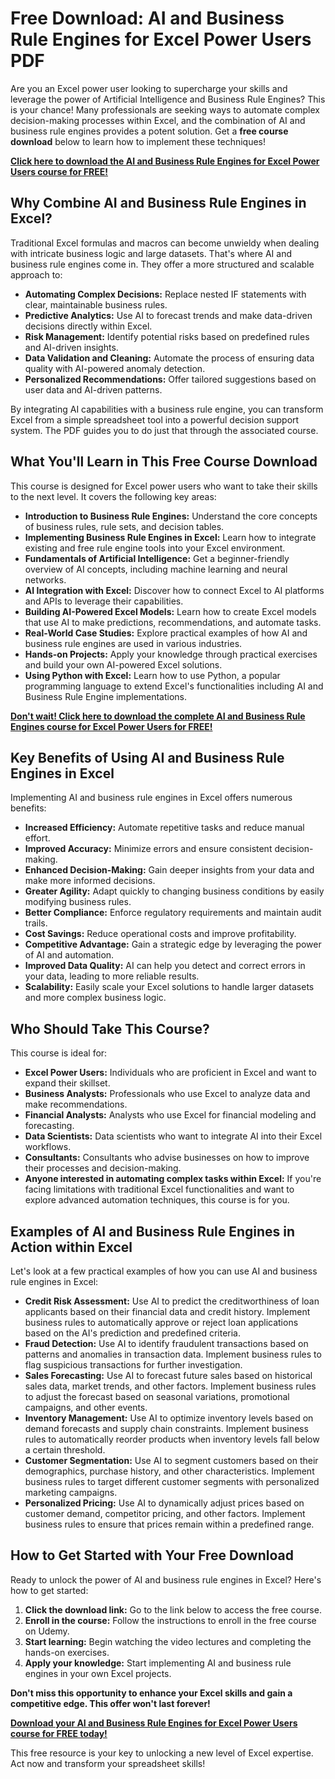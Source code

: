 # Free Download: AI and Business Rule Engines for Excel Power Users PDF

Are you an Excel power user looking to supercharge your skills and leverage the power of Artificial Intelligence and Business Rule Engines? This is your chance! Many professionals are seeking ways to automate complex decision-making processes within Excel, and the combination of AI and business rule engines provides a potent solution. Get a **free course download** below to learn how to implement these techniques!

[**Click here to download the AI and Business Rule Engines for Excel Power Users course for FREE!**](https://udemywork.com/ai-and-business-rule-engines-for-excel-power-users-pdf)

## Why Combine AI and Business Rule Engines in Excel?

Traditional Excel formulas and macros can become unwieldy when dealing with intricate business logic and large datasets. That's where AI and business rule engines come in. They offer a more structured and scalable approach to:

*   **Automating Complex Decisions:** Replace nested IF statements with clear, maintainable business rules.
*   **Predictive Analytics:** Use AI to forecast trends and make data-driven decisions directly within Excel.
*   **Risk Management:** Identify potential risks based on predefined rules and AI-driven insights.
*   **Data Validation and Cleaning:** Automate the process of ensuring data quality with AI-powered anomaly detection.
*   **Personalized Recommendations:** Offer tailored suggestions based on user data and AI-driven patterns.

By integrating AI capabilities with a business rule engine, you can transform Excel from a simple spreadsheet tool into a powerful decision support system. The PDF guides you to do just that through the associated course.

## What You'll Learn in This Free Course Download

This course is designed for Excel power users who want to take their skills to the next level. It covers the following key areas:

*   **Introduction to Business Rule Engines:** Understand the core concepts of business rules, rule sets, and decision tables.
*   **Implementing Business Rule Engines in Excel:** Learn how to integrate existing and free rule engine tools into your Excel environment.
*   **Fundamentals of Artificial Intelligence:** Get a beginner-friendly overview of AI concepts, including machine learning and neural networks.
*   **AI Integration with Excel:** Discover how to connect Excel to AI platforms and APIs to leverage their capabilities.
*   **Building AI-Powered Excel Models:** Learn how to create Excel models that use AI to make predictions, recommendations, and automate tasks.
*   **Real-World Case Studies:** Explore practical examples of how AI and business rule engines are used in various industries.
*   **Hands-on Projects:** Apply your knowledge through practical exercises and build your own AI-powered Excel solutions.
*   **Using Python with Excel:** Learn how to use Python, a popular programming language to extend Excel's functionalities including AI and Business Rule Engine implementations.

[**Don't wait! Click here to download the complete AI and Business Rule Engines course for Excel Power Users for FREE!**](https://udemywork.com/ai-and-business-rule-engines-for-excel-power-users-pdf)

## Key Benefits of Using AI and Business Rule Engines in Excel

Implementing AI and business rule engines in Excel offers numerous benefits:

*   **Increased Efficiency:** Automate repetitive tasks and reduce manual effort.
*   **Improved Accuracy:** Minimize errors and ensure consistent decision-making.
*   **Enhanced Decision-Making:** Gain deeper insights from your data and make more informed decisions.
*   **Greater Agility:** Adapt quickly to changing business conditions by easily modifying business rules.
*   **Better Compliance:** Enforce regulatory requirements and maintain audit trails.
*   **Cost Savings:** Reduce operational costs and improve profitability.
*   **Competitive Advantage:** Gain a strategic edge by leveraging the power of AI and automation.
*   **Improved Data Quality:** AI can help you detect and correct errors in your data, leading to more reliable results.
*   **Scalability:** Easily scale your Excel solutions to handle larger datasets and more complex business logic.

## Who Should Take This Course?

This course is ideal for:

*   **Excel Power Users:** Individuals who are proficient in Excel and want to expand their skillset.
*   **Business Analysts:** Professionals who use Excel to analyze data and make recommendations.
*   **Financial Analysts:** Analysts who use Excel for financial modeling and forecasting.
*   **Data Scientists:** Data scientists who want to integrate AI into their Excel workflows.
*   **Consultants:** Consultants who advise businesses on how to improve their processes and decision-making.
*   **Anyone interested in automating complex tasks within Excel:** If you're facing limitations with traditional Excel functionalities and want to explore advanced automation techniques, this course is for you.

## Examples of AI and Business Rule Engines in Action within Excel

Let's look at a few practical examples of how you can use AI and business rule engines in Excel:

*   **Credit Risk Assessment:** Use AI to predict the creditworthiness of loan applicants based on their financial data and credit history. Implement business rules to automatically approve or reject loan applications based on the AI's prediction and predefined criteria.
*   **Fraud Detection:** Use AI to identify fraudulent transactions based on patterns and anomalies in transaction data. Implement business rules to flag suspicious transactions for further investigation.
*   **Sales Forecasting:** Use AI to forecast future sales based on historical sales data, market trends, and other factors. Implement business rules to adjust the forecast based on seasonal variations, promotional campaigns, and other events.
*   **Inventory Management:** Use AI to optimize inventory levels based on demand forecasts and supply chain constraints. Implement business rules to automatically reorder products when inventory levels fall below a certain threshold.
*   **Customer Segmentation:** Use AI to segment customers based on their demographics, purchase history, and other characteristics. Implement business rules to target different customer segments with personalized marketing campaigns.
*   **Personalized Pricing:** Use AI to dynamically adjust prices based on customer demand, competitor pricing, and other factors. Implement business rules to ensure that prices remain within a predefined range.

## How to Get Started with Your Free Download

Ready to unlock the power of AI and business rule engines in Excel? Here's how to get started:

1.  **Click the download link:** Go to the link below to access the free course.
2.  **Enroll in the course:** Follow the instructions to enroll in the free course on Udemy.
3.  **Start learning:** Begin watching the video lectures and completing the hands-on exercises.
4.  **Apply your knowledge:** Start implementing AI and business rule engines in your own Excel projects.

**Don't miss this opportunity to enhance your Excel skills and gain a competitive edge. This offer won't last forever!**

[**Download your AI and Business Rule Engines for Excel Power Users course for FREE today!**](https://udemywork.com/ai-and-business-rule-engines-for-excel-power-users-pdf)

This free resource is your key to unlocking a new level of Excel expertise. Act now and transform your spreadsheet skills!
